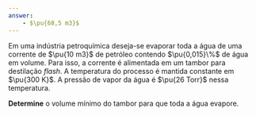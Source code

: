 ```yaml
---
answer:
    - $\pu{68,5 m3}$
---
```


Em uma indústria petroquímica deseja-se evaporar toda a água de uma corrente de $\pu{10 m3}$ de petróleo contendo $\pu{0,015}\%$ de água em volume. Para isso, a corrente é alimentada em um tambor para destilação *flash*. A temperatura do processo é mantida constante em $\pu{300 K}$. A pressão de vapor da água é $\pu{26 Torr}$ nessa temperatura.

**Determine** o volume mínimo do tambor para que toda a água evapore.
